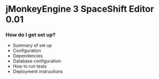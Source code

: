 # jMonkeyEngine 3 SpaceShift Editor 0.01 #


### How do I get set up? ###

* Summary of set up
* Configuration
* Dependencies
* Database configuration
* How to run tests
* Deployment instructions